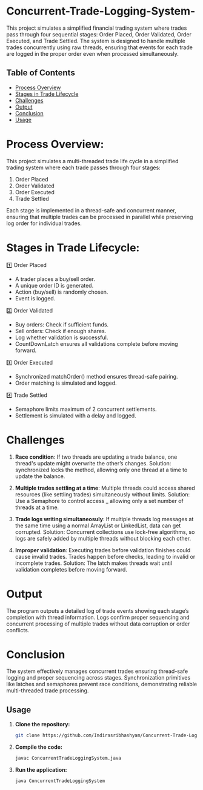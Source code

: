 # Concurrent-Trade-Logging-System-
This project simulates a simplified financial trading system where trades pass through four sequential stages: Order Placed, Order Validated, Order Executed, and Trade Settled. The system is designed to handle multiple trades concurrently using raw threads, ensuring that events for each trade are logged in the proper order even when processed simultaneously. 

## Table of Contents
- [Process Overview](#process-overview)
- [Stages in Trade Lifecycle](#stages-in-trade-lifecycle)
- [Challenges](#challenges)
- [Output](#output)
- [Conclusion](#conclusion)
- [Usage](#usage)


# Process Overview:

This project simulates a multi-threaded trade life cycle in a simplified trading system where each trade passes through four stages:

1. Order Placed
2. Order Validated
3. Order Executed
4. Trade Settled

Each stage is implemented in a thread-safe and concurrent manner, ensuring that multiple trades can be processed in parallel while preserving log order for individual trades.

# Stages in Trade Lifecycle:

1️⃣ Order Placed
* A trader places a buy/sell order.
* A unique order ID is generated.
* Action (buy/sell) is randomly chosen.
* Event is logged.

2️⃣ Order Validated
* Buy orders: Check if sufficient funds.
* Sell orders: Check if enough shares.
* Log whether validation is successful.
* CountDownLatch ensures all validations complete before moving forward.

3️⃣ Order Executed
* Synchronized matchOrder() method ensures thread-safe pairing.
* Order matching is simulated and logged.

4️⃣ Trade Settled
* Semaphore limits maximum of 2 concurrent settlements.
* Settlement is simulated with a delay and logged.


# Challenges

1) **Race condition**: If two threads are updating a trade balance, one thread's update might overwrite the other’s changes.
Solution: synchronized locks the method, allowing only one thread at a time to update the balance.

2) **Multiple trades settling at a time**: Multiple threads could access shared resources (like settling trades) simultaneously without limits.
Solution: Use a Semaphore to control access _ allowing only a set number of threads at a time.

3) **Trade logs writing simultaneosuly**: If multiple threads log messages at the same time using a normal ArrayList or LinkedList, data can get corrupted.
Solution: Concurrent collections use lock-free algorithms, so logs are safely added by multiple threads without blocking each other.

4) **Improper validation**: Executing trades before validation finishes could cause invalid trades.
Trades happen before checks, leading to invalid or incomplete trades.
Solution: The latch makes threads wait until validation completes before moving forward.

# Output

The program outputs a detailed log of trade events showing each stage’s completion with thread information. Logs confirm proper sequencing and concurrent processing of multiple trades without data corruption or order conflicts.

# Conclusion

The system effectively manages concurrent trades ensuring thread-safe logging and proper sequencing across stages. Synchronization primitives like latches and semaphores prevent race conditions, demonstrating reliable multi-threaded trade processing.


## Usage

1. **Clone the repository:**

    ```bash
    git clone https://github.com/Indirasribhashyam/Concurrent-Trade-Logging-System-.git
    ```

2. **Compile the code:**

    ```bash
    javac ConcurrentTradeLoggingSystem.java
    ```

3. **Run the application:**

    ```bash
    java ConcurrentTradeLoggingSystem
    ```

